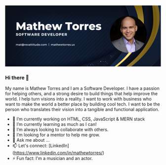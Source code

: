 ![Mathew Github Banner](https://github.com/mtorres6739/mtorres6739/blob/main/mathew-github-banner3-1280x500.png?raw=true)

### Hi there 👋


My name is Mathew Torres and I am a Software Developer. I have a passion for helping others, and a strong desire to build things that help improve the world. I help turn visions into a reality. I want to work with business who want to make the world a better place by building cool tech. I want to be the person who translates their vision into a tangible and functional application. 




- 🔭 I’m currently working on HTML, CSS, JavaScript & MERN stack
- 🌱 I’m currently learning as much as I can!
- 👯 I’m always looking to collaborate with others.
- 🤔 I’m looking for a mentor to help me grow.
- 💬 Ask me about ...
- 📫 Let's connect: [LinkedIn] (https://www.linkedin.com/in/mathewtorres/)
- ⚡ Fun fact: I'm a musician and an actor.
